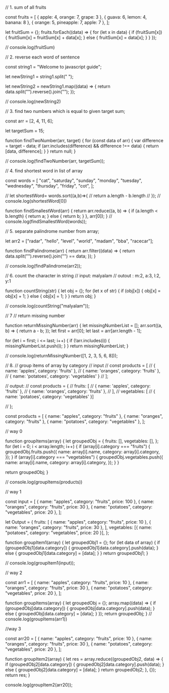 // 1. sum of all fruits

const fruits = [
  { apple: 4, orange: 7, grape: 3 },
  { guava: 6, lemon: 4, banana: 8 },
  { orange: 5, pineapple: 7, apple: 7 },
];

let fruitSum = {};
fruits.forEach((data) => {
  for (let x in data) {
    if (fruitSum[x]) {
      fruitSum[x] = fruitSum[x] + data[x];
    } else {
      fruitSum[x] = data[x];
    }
  }
});

// console.log(fruitSum)

// 2. reverse each word of sentence

const string1 = "Welcome to javascript guide";

let newString1 = string1.split(" ");

let newString2 = newString1.map((data) => {
  return data.split("").reverse().join("");
});

// console.log(newString2)

// 3. find two numbers which is equal to given target sum;

const arr = [2, 4, 11, 6];

let targetSum = 15;

function findTwoNumber(arr, target) {
  for (const data of arr) {
    var difference = target - data;
    if (arr.includes(difference) && difference !== data) {
      return [data, difference];
    }
  }
  return null;
}

// console.log(findTwoNumber(arr, targetSum));

// 4. find shortest word in list of array

const words = [
  "cat",
  "saturday",
  "sunday",
  "monday",
  "tuesday",
  "wednesday",
  "thursday",
  "friday",
  "cot",
];

// let shortestWord= words.sort((a,b)=>{
//     return a.length - b.length
// });
// console.log(shortestWord[0])

function findSmallestWord(arr) {
  return arr.reduce((a, b) => {
    if (a.length < b.length) {
      return a;
    } else {
      return b;
    }
  }, arr[0]);
}
// console.log(findSmallestWord(words));

// 5. separate palindrome number from array;

let arr2 = ["radar", "hello", "level", "world", "madam", "bba", "racecar"];

function findPalindrome(arr) {
  return arr.filter((data) => {
    return data.split("").reverse().join("") == data;
  });
}

// console.log(findPalindrome(arr2));

// 6. count the character in string
// input: malyalam
// outout : m:2, a:3, l:2, y:1

function countString(str) {
  let obj = {};
  for (let x of str) {
    if (obj[x]) {
      obj[x] = obj[x] + 1;
    } else {
      obj[x] = 1;
    }
  }
  return obj;
}

// console.log(countString("malyalam"));

// 7
// return missing number

function returnMissingNumber(arr) {
  let missingNumberList = [];
  arr.sort((a, b) => {
    return a - b;
  });
  let first = arr[0];
  let last = arr[arr.length - 1];

  for (let i = first; i <= last; i++) {
    if (!arr.includes(i)) {
      missingNumberList.push(i);
    }
  }
  return missingNumberList;
}

// console.log(returnMissingNumber([1, 2, 3, 5, 6, 8]));

// 8.
// group items of array by category
// input
// const products = [
// { name: 'apples', category: 'fruits' },
// { name: 'oranges', category: 'fruits' },
// { name: 'potatoes', category: 'vegetables' }
//  ];

// output:
// const products = {
//     fruits: [
//      { name: 'apples', category: 'fruits' },
//      { name: 'oranges', category: 'fruits' },
//     ],
//     vegetables: [
//     { name: 'potatoes', category: 'vegetables' }]

//  };

const products = [
  { name: "apples", category: "fruits" },
  { name: "oranges", category: "fruits" },
  { name: "potatoes", category: "vegetables" },
];

// way 0

function groupItems(array) {
  let groupedObj = {
    fruits: [],
    vegetables: [],
  };
  for (let i = 0; i < array.length; i++) {
    if (array[i].category === "fruits") {
      groupedObj.fruits.push({
        name: array[i].name,
        category: array[i].category,
      });
    }
    if (array[i].category === "vegetables") {
      groupedObj.vegetables.push({
        name: array[i].name,
        category: array[i].category,
      });
    }
  }

  return groupedObj;
}

// console.log(groupItems(products))

// way 1

const input = [
  { name: "apples", category: "fruits", price: 100 },
  { name: "oranges", category: "fruits", price: 30 },
  { name: "potatoes", category: "vegetables", price: 20 },
];

let Output = {
  fruits: [
    { name: "apples", category: "fruits", price: 10 },
    { name: "oranges", category: "fruits", price: 30 },
  ],
  vegetables: [{ name: "potatoes", category: "vegetables", price: 20 }],
};

function groupItem1(array) {
  let groupedObj1 = {};
  for (let data of array) {
    if (groupedObj1[data.category]) {
      groupedObj1[data.category].push(data);
    } else {
      groupedObj1[data.category] = [data];
    }
  }
  return groupedObj1;
}

// console.log(groupItem1(input));

// way 2

const arr1 = [
  { name: "apples", category: "fruits", price: 10 },
  { name: "oranges", category: "fruits", price: 30 },
  { name: "potatoes", category: "vegetables", price: 20 },
];

function groupItems(array) {
  let groupedObj = {};
  array.map((data) => {
    if (groupedObj[data.category]) {
      groupedObj[data.category].push(data);
    } else {
      groupedObj[data.category] = [data];
    }
  });
  return groupedObj;
}
// console.log(groupItems(arr1))

//way 3

const arr20 = [
  { name: "apples", category: "fruits", price: 10 },
  { name: "oranges", category: "fruits", price: 30 },
  { name: "potatoes", category: "vegetables", price: 20 },
];

function groupItem2(array) {
  let res = array.reduce((groupedObj2, data) => {
    if (groupedObj2[data.category]) {
      groupedObj2[data.category].push(data);
    } else {
      groupedObj2[data.category] = [data];
    }
    return groupedObj2;
  }, {});
  return res;
}

console.log(groupItem2(arr20));
